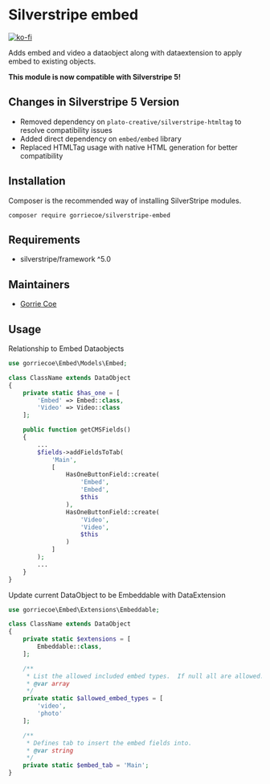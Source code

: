 # Silverstripe embed

[![ko-fi](https://www.ko-fi.com/img/donate_sm.png)](https://ko-fi.com/E1E5HWRR)

Adds embed and video a dataobject along with dataextension to apply embed to existing objects.

**This module is now compatible with Silverstripe 5!**

## Changes in Silverstripe 5 Version
- Removed dependency on `plato-creative/silverstripe-htmltag` to resolve compatibility issues
- Added direct dependency on `embed/embed` library
- Replaced HTMLTag usage with native HTML generation for better compatibility

## Installation
Composer is the recommended way of installing SilverStripe modules.
```
composer require gorriecoe/silverstripe-embed
```

## Requirements

- silverstripe/framework ^5.0

## Maintainers

- [Gorrie Coe](https://github.com/gorriecoe)

## Usage
Relationship to Embed Dataobjects
```php
use gorriecoe\Embed\Models\Embed;

class ClassName extends DataObject
{
    private static $has_one = [
        'Embed' => Embed::class,
        'Video' => Video::class
    ];

    public function getCMSFields()
    {
        ...
        $fields->addFieldsToTab(
            'Main',
            [
                HasOneButtonField::create(
                    'Embed',
                    'Embed',
                    $this
                ),
                HasOneButtonField::create(
                    'Video',
                    'Video',
                    $this
                )
            ]
        );
        ...
    }
}

```
Update current DataObject to be Embeddable with DataExtension
```php
use gorriecoe\Embed\Extensions\Embeddable;

class ClassName extends DataObject
{
    private static $extensions = [
        Embeddable::class,
    ];

    /**
     * List the allowed included embed types.  If null all are allowed.
     * @var array
     */
    private static $allowed_embed_types = [
        'video',
        'photo'
    ];

    /**
     * Defines tab to insert the embed fields into.
     * @var string
     */
    private static $embed_tab = 'Main';
}

```
